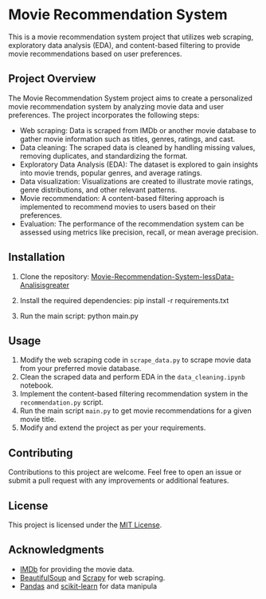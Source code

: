 # Movie Recommendation System

This is a movie recommendation system project that utilizes web scraping, exploratory data analysis (EDA), and content-based filtering to provide movie recommendations based on user preferences.

## Project Overview

The Movie Recommendation System project aims to create a personalized movie recommendation system by analyzing movie data and user preferences. The project incorporates the following steps:

- Web scraping: Data is scraped from IMDb or another movie database to gather movie information such as titles, genres, ratings, and cast.
- Data cleaning: The scraped data is cleaned by handling missing values, removing duplicates, and standardizing the format.
- Exploratory Data Analysis (EDA): The dataset is explored to gain insights into movie trends, popular genres, and average ratings.
- Data visualization: Visualizations are created to illustrate movie ratings, genre distributions, and other relevant patterns.
- Movie recommendation: A content-based filtering approach is implemented to recommend movies to users based on their preferences.
- Evaluation: The performance of the recommendation system can be assessed using metrics like precision, recall, or mean average precision.

## Installation

1. Clone the repository: [Movie-Recommendation-System-lessData-Analisisgreater](https://github.com/judinilson/Movie-Recommendation-System-lessData-Analisisgreater)


2. Install the required dependencies:
pip install -r requirements.txt


3. Run the main script:
python main.py


## Usage

1. Modify the web scraping code in `scrape_data.py` to scrape movie data from your preferred movie database.
2. Clean the scraped data and perform EDA in the `data_cleaning.ipynb` notebook.
3. Implement the content-based filtering recommendation system in the `recommendation.py` script.
4. Run the main script `main.py` to get movie recommendations for a given movie title.
5. Modify and extend the project as per your requirements.

## Contributing

Contributions to this project are welcome. Feel free to open an issue or submit a pull request with any improvements or additional features.

## License

This project is licensed under the [MIT License](LICENSE).

## Acknowledgments

- [IMDb](https://www.imdb.com/) for providing the movie data.
- [BeautifulSoup](https://www.crummy.com/software/BeautifulSoup/) and [Scrapy](https://scrapy.org/) for web scraping.
- [Pandas](https://pandas.pydata.org/) and [scikit-learn](https://scikit-learn.org/) for data manipula
